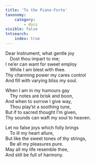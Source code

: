 ```yaml
---
title: 'To the Piano-Forte'
taxonomy:
    category:
        - docs
visible: false
tntsearch:
    index: true
---
```


Dear Instrument, what gentle joy  
&emsp;Dost thou impart to me;  
I ne’er can want for sweet employ  
&emsp;While I am blest with thee.  
Thy charming power my cares control  
And fill with varying bliss my soul.  
  
When I am in my humours gay  
&emsp;Thy notes are brisk and boon,  
And when to sorrow I give way,  
&emsp;Thou play’st a soothing tune,  
But if to sacred thought I’m given,  
Thy sounds can waft my soul to heaven.  
  
Let no false joys which folly brings  
&emsp;To ill my heart allure,  
But like the sweet tones of thy strings,  
&emsp;Be all my pleasures pure.  
May all my life resemble thee,  
And still be full of harmony. 